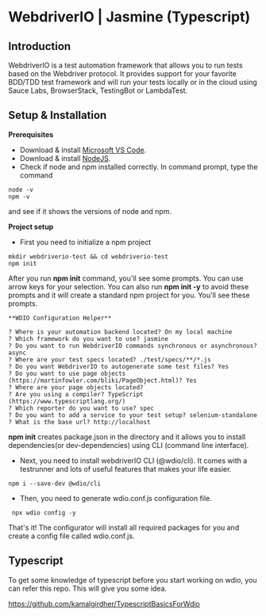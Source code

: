 # WebdriverIO | Jasmine (Typescript)


## Introduction
WebdriverIO is a test automation framework that allows you to run tests based on the Webdriver protocol. It provides support for your favorite BDD/TDD test framework and will run your tests locally or in the cloud using Sauce Labs, BrowserStack, TestingBot or LambdaTest.


## Setup & Installation

**Prerequisites**

* Download & install [Microsoft VS Code](https://code.visualstudio.com/download).
* Download & install [NodeJS](https://nodejs.org/en/download/).
* Check if node and npm installed correctly.
In command prompt, type the command
```
node -v
npm -v
```
and see if it shows the versions of node and npm.

**Project setup**
 
* First you need to initialize a npm project
```
mkdir webdriverio-test && cd webdriverio-test
npm init
```
After you run **npm init** command, you'll see some prompts. You can use arrow keys for your selection. You can also run **npm init -y** to avoid these prompts and it will create a standard npm project for you. You'll see these prompts.

```
**WDIO Configuration Helper**

? Where is your automation backend located? On my local machine
? Which framework do you want to use? jasmine
? Do you want to run WebdriverIO commands synchronous or asynchronous? async
? Where are your test specs located? ./test/specs/**/*.js
? Do you want WebdriverIO to autogenerate some test files? Yes
? Do you want to use page objects (https://martinfowler.com/bliki/PageObject.html)? Yes
? Where are your page objects located?
? Are you using a compiler? TypeScript (https://www.typescriptlang.org/)
? Which reporter do you want to use? spec
? Do you want to add a service to your test setup? selenium-standalone
? What is the base url? http://localhost
```

**npm init** creates package.json in the directory and it allows you to install dependencies(or dev-dependencies) using CLI (command line interface).


* Next, you need to install webdriverIO CLI (@wdio/cli). It comes with a testrunner and lots of useful features that makes your life easier.

```
npm i --save-dev @wdio/cli
```

* Then, you need to generate wdio.conf.js configuration file.

```
 npx wdio config -y
```

That's it! The configurator will install all required packages for you and create a config file called wdio.conf.js.



## Typescript 

To get some knowledge of typescript before you start working on wdio, you can refer this repo. This will give you some idea.

https://github.com/kamalgirdher/TypescriptBasicsForWdio


